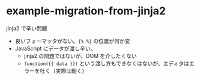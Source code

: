 # example-migration-from-jinja2

jinja2 で辛い問題

- 良いフォーマッタがない。`{% %}` の位置が何か変
- JavaScript にデータが渡し辛い。
  - jinja2 の問題ではないが、DOM を介したくない
  - `function({{ data }})` という渡し方もできなくはないが、エディタはエラーを吐く（実際は動く）

